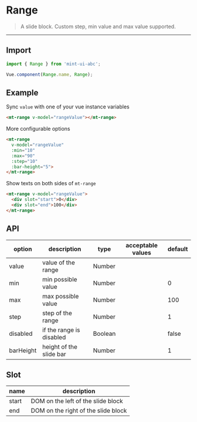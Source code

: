 # Range

> A slide block. Custom step, min value and max value supported.

-------------

## Import

```javascript
import { Range } from 'mint-ui-abc';

Vue.component(Range.name, Range);
```

## Example

Sync `value` with one of your vue instance variables

```html
<mt-range v-model="rangeValue"></mt-range>
```

More configurable options

```html
<mt-range
  v-model="rangeValue"
  :min="10"
  :max="90"
  :step="10"
  :bar-height="5">
</mt-range>
```

Show texts on both sides of `mt-range`

```html
<mt-range v-model="rangeValue">
  <div slot="start">0</div>
  <div slot="end">100</div>
</mt-range>
```

## API
| option | description | type | acceptable values | default |
|------|-------|---------|-------|--------|
| value | value of the range | Number | | |
| min | min possible value | Number | | 0 |
| max | max possible value | Number | | 100 |
| step | step of the range | Number | | 1 |
| disabled | if the range is disabled | Boolean | | false |
| barHeight | height of the slide bar | Number | | 1 |

## Slot
| name | description |
|------|--------|
| start | DOM on the left of the slide block |
| end | DOM on the right of the slide block |
